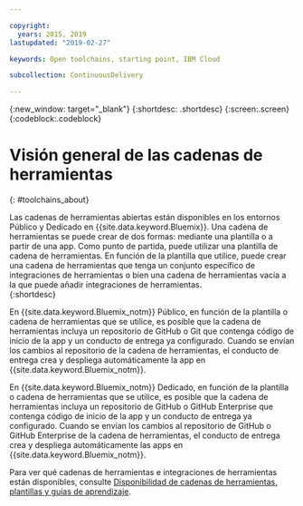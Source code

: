 ```yaml
---

copyright:
  years: 2015, 2019
lastupdated: "2019-02-27"

keywords: Open toolchains, starting point, IBM Cloud

subcollection: ContinuousDelivery

---
```


{:new_window: target="_blank"}
{:shortdesc: .shortdesc}
{:screen:.screen}
{:codeblock:.codeblock}


# Visión general de las cadenas de herramientas   
{: #toolchains_about}  

Las cadenas de herramientas abiertas están disponibles en los entornos Público y Dedicado en {{site.data.keyword.Bluemix}}. Una cadena de herramientas se puede crear de dos formas: mediante una plantilla o a partir de una app. Como punto de partida, puede utilizar una plantilla de cadena de herramientas. En función de la plantilla que utilice, puede crear una cadena de herramientas que tenga un conjunto específico de integraciones de herramientas o bien una cadena de herramientas vacía a la que puede añadir integraciones de herramientas.    
{:shortdesc}

En {{site.data.keyword.Bluemix_notm}} Público, en función de la plantilla o cadena de herramientas que se utilice, es posible que la cadena de herramientas incluya un repositorio de GitHub o Git que contenga código de inicio de la app y un conducto de entrega ya configurado. Cuando se envían los cambios al repositorio de la cadena de herramientas, el conducto de entrega crea y despliega automáticamente la app en {{site.data.keyword.Bluemix_notm}}.

En {{site.data.keyword.Bluemix_notm}} Dedicado, en función de la plantilla o cadena de herramientas que se utilice, es posible que la cadena de herramientas incluya un repositorio de GitHub o GitHub Enterprise que contenga código de inicio de la app y un conducto de entrega ya configurado. Cuando se envían los cambios al repositorio de GitHub o GitHub Enterprise de la cadena de herramientas, el conducto de entrega crea y despliega automáticamente las apps en {{site.data.keyword.Bluemix_notm}}.

Para ver qué cadenas de herramientas e integraciones de herramientas están disponibles, consulte [Disponibilidad de cadenas de herramientas, plantillas y guías de aprendizaje](/docs/services/ContinuousDelivery?topic=ContinuousDelivery-cd_about).
